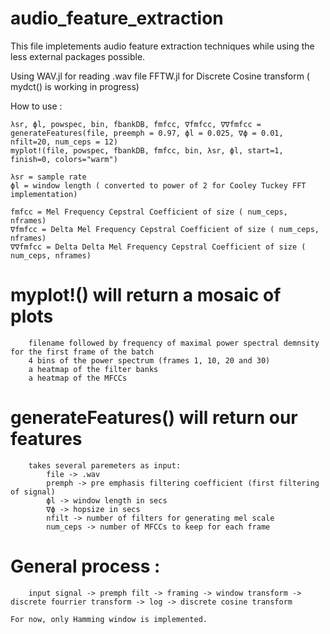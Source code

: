# audio_feature_extraction


This file impletements audio feature extraction techniques while using the less external packages possible.

Using
    WAV.jl for reading .wav file
    FFTW.jl for Discrete Cosine transform ( mydct() is working in progress)

How to use :

    λsr, ϕl, powspec, bin, fbankDB, fmfcc, ∇fmfcc, ∇∇fmfcc = generateFeatures(file, preemph = 0.97, ϕl = 0.025, ∇ϕ = 0.01, nfilt=20, num_ceps = 12)
    myplot!(file, powspec, fbankDB, fmfcc, bin, λsr, ϕl, start=1, finish=0, colors="warm")

    λsr = sample rate
    ϕl = window length ( converted to power of 2 for Cooley Tuckey FFT implementation)

    fmfcc = Mel Frequency Cepstral Coefficient of size ( num_ceps, nframes)
    ∇fmfcc = Delta Mel Frequency Cepstral Coefficient of size ( num_ceps, nframes)
    ∇∇fmfcc = Delta Delta Mel Frequency Cepstral Coefficient of size ( num_ceps, nframes)

 #   myplot!() will return a mosaic of plots
        filename followed by frequency of maximal power spectral demnsity for the first frame of the batch
        4 bins of the power spectrum (frames 1, 10, 20 and 30)
        a heatmap of the filter banks
        a heatmap of the MFCCs


 #   generateFeatures() will return our features
        takes several paremeters as input:
            file -> .wav
            premph -> pre emphasis filtering coefficient (first filtering of signal)
            ϕl -> window length in secs
            ∇ϕ -> hopsize in secs
            nfilt -> number of filters for generating mel scale
            num_ceps -> number of MFCCs to keep for each frame



  #  General process :
        input signal -> premph filt -> framing -> window transform -> discrete fourrier transform -> log -> discrete cosine transform

    For now, only Hamming window is implemented.


